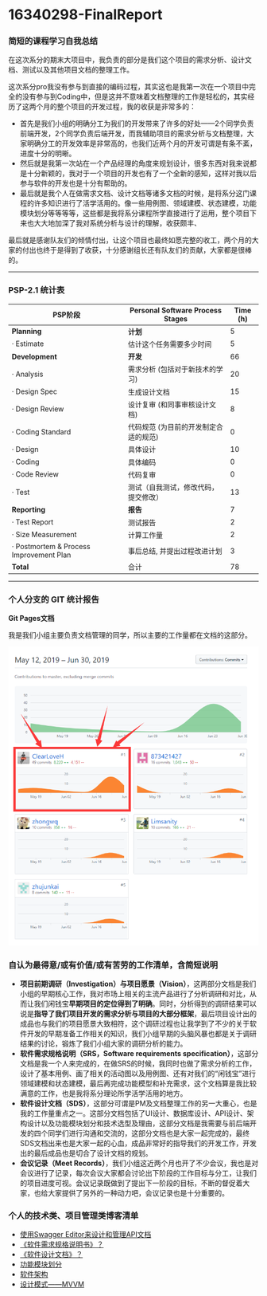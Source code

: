 # 16340298-FinalReport

### 简短的课程学习自我总结

在这次系分的期末大项目中，我负责的部分是我们这个项目的需求分析、设计文档、测试以及其他项目文档的整理工作。

这次系分pro我没有参与到直接的编码过程，其实这也是我第一次在一个项目中完全的没有参与到Coding中，但是这并不意味着文档整理的工作是轻松的，其实经历了这两个月的整个项目的开发过程，我的收获是非常多的：
- 首先是我们小组的明确分工为我们的开发带来了许多的好处——2个同学负责前端开发，2个同学负责后端开发，而我辅助项目的需求分析与文档整理，大家明确分工的开发效率是非常高的，也我们近两个月的开发可谓是有条不紊，进度十分的明晰。
- 然后就是我第一次站在一个产品经理的角度来规划设计，很多东西对我来说都是十分新颖的，我对于一个项目的开发也有了一个全新的感知，这样对我以后参与软件的开发也是十分有帮助的。
- 最后就是我个人在做需求文档、设计文档等诸多文档的时候，是将系分这门课程的许多知识进行了活学活用的。像一些用例图、领域建模、状态建模，功能模块划分等等等等，这些都是我将系分课程所学直接进行了运用，整个项目下来也大大地加深了我对系统分析与设计的理解，收获颇丰、

最后就是感谢队友们的倾情付出，让这个项目也最终如愿完整的收工，两个月的大家的付出也终于是得到了收获，十分感谢组长还有队友们的贡献，大家都是很棒的。


---
### PSP-2.1 统计表


PSP阶段       | Personal Software Process Stages| Time (h) |
------------ | ------------------------------- | ----------------------- |
**Planning** | **计划** | 5 |
· Estimate  | 估计这个任务需要多少时间 | 5 |
**Development**  | **开发** | 66  |
· Analysis   | 需求分析 (包括对于新技术的学习) | 20 |
· Design Spec| 生成设计文档 | 15 |
· Design Review| 设计复审 (和同事审核设计文档)| 8 |
· Coding Standard| 代码规范 (为目前的开发制定合适的规范)| 0 |
· Design|具体设计| 10 |
· Coding|具体编码| 0 |
· Code Review| 代码复审| 0 |
· Test|测试（自我测试，修改代码，提交修改）| 13 |
**Reporting** | **报告** | 7 |
· Test Report | 测试报告 | 2 |
· Size Measurement | 计算工作量 | 2 |
· Postmortem & Process Improvement Plan| 事后总结, 并提出过程改进计划 | 3 |
**Total**|合计| 78

---
### 个人分支的 GIT 统计报告


**Git Pages文档**

我是我们小组主要负责文档管理的同学，所以主要的工作量都在文档的这部分。

![contributes](../media/img/16340298_final.png)


### 自认为最得意/或有价值/或有苦劳的工作清单，含简短说明
- **项目前期调研（Investigation）**与**项目愿景（Vision）**，这两部分文档是我们小组的早期核心工作，我对市场上相关的主流产品进行了分析调研和对比，从而让我们闲钱宝**早期项目的定位得到了明确**。同时，分析得到的调研结果可以说是**指导了我们项目开发的需求分析与项目的大部分框架**，最后项目设计出的成品也与我们的项目愿景大致相符，这个调研过程也让我学到了不少的关于软件开发的早期准备工作相关的知识，我们小组早期的头脑风暴也都是关于调研结果的讨论，锻炼了我们小组大家的调研分析的能力。
- **软件需求规格说明（SRS，Software requirements specification）**，这部分文档是我一个人来完成的，在做SRS的时候，我同时也做了需求分析的工作，设计了基本用例、画了相关的活动图以及用例图、还有对我们的“闲钱宝”进行领域建模和状态建模，最后再完成功能模型和补充需求，这个文档算是我比较满意的工作，也是我将系分理论所学活学活用的地方。
- **软件设计文档（SDS）**，这部分可谓是PM及文档整理工作的另一大重心，也是我的工作量重点之一。这部分文档包括了UI设计、数据库设计、API设计、架构设计以及功能模块划分和技术选型及理由，这部分文档是我需要与前后端开发的四个同学们进行沟通和交流的，这部分文档也是大家一起完成的，最终SDS文档出来也是大家一起的心血，成品非常好的指导我们的开发工作，开发出的最后成品也是切合了设计文档的规划。
- **会议记录（Meet Records）**，我们小组这近两个月也开了不少会议，我也是对会议进行了记录，每次会议大家都会讨论出下阶段的工作目标与分工，让我们的项目进度可视。会议记录既做到了提出下一阶段的目标，不断的督促着大家，也给大家提供了另外的一种动力吧，会议记录也是十分重要的。


### 个人的技术类、项目管理类博客清单

- [使用Swagger Editor来设计和管理API文档](https://clearloveh.github.io/2019/06/23/SystemAnalysisandDesign-SwaggerEditor/)
- [《软件需求规格说明书》？](https://clearloveh.github.io/2019/06/24/SystemAnalysisandDesign-SRS/)
- [《软件设计文档》？](https://clearloveh.github.io/2019/06/25/SystemAnalysisandDesign-SD/)
- [功能模块划分](https://clearloveh.github.io/2019/06/26/SystemAnalysisandDesign-ModuleDesign/)
- [软件架构](https://clearloveh.github.io/2019/06/27/SystemAnalysisandDesign-ArchitectureDesign/)
- [设计模式——MVVM](https://clearloveh.github.io/2019/06/28/SystemAnalysisandDesign-MVVM/)

